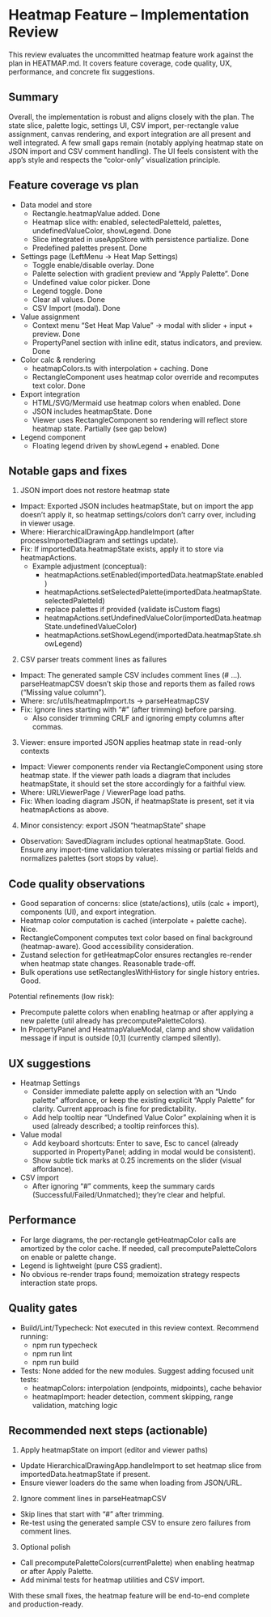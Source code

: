 # Heatmap Feature – Implementation Review

This review evaluates the uncommitted heatmap feature work against the plan in HEATMAP.md. It covers feature coverage, code quality, UX, performance, and concrete fix suggestions.

## Summary

Overall, the implementation is robust and aligns closely with the plan. The state slice, palette logic, settings UI, CSV import, per-rectangle value assignment, canvas rendering, and export integration are all present and well integrated. A few small gaps remain (notably applying heatmap state on JSON import and CSV comment handling). The UI feels consistent with the app’s style and respects the “color-only” visualization principle.

## Feature coverage vs plan

- Data model and store
  - Rectangle.heatmapValue added. Done
  - Heatmap slice with: enabled, selectedPaletteId, palettes, undefinedValueColor, showLegend. Done
  - Slice integrated in useAppStore with persistence partialize. Done
  - Predefined palettes present. Done
- Settings page (LeftMenu → Heat Map Settings)
  - Toggle enable/disable overlay. Done
  - Palette selection with gradient preview and “Apply Palette”. Done
  - Undefined value color picker. Done
  - Legend toggle. Done
  - Clear all values. Done
  - CSV Import (modal). Done
- Value assignment
  - Context menu “Set Heat Map Value” → modal with slider + input + preview. Done
  - PropertyPanel section with inline edit, status indicators, and preview. Done
- Color calc & rendering
  - heatmapColors.ts with interpolation + caching. Done
  - RectangleComponent uses heatmap color override and recomputes text color. Done
- Export integration
  - HTML/SVG/Mermaid use heatmap colors when enabled. Done
  - JSON includes heatmapState. Done
  - Viewer uses RectangleComponent so rendering will reflect store heatmap state. Partially (see gap below)
- Legend component
  - Floating legend driven by showLegend + enabled. Done

## Notable gaps and fixes

1) JSON import does not restore heatmap state
- Impact: Exported JSON includes heatmapState, but on import the app doesn’t apply it, so heatmap settings/colors don’t carry over, including in viewer usage.
- Where: HierarchicalDrawingApp.handleImport (after processImportedDiagram and settings update).
- Fix: If importedData.heatmapState exists, apply it to store via heatmapActions.
  - Example adjustment (conceptual):
    - heatmapActions.setEnabled(importedData.heatmapState.enabled)
    - heatmapActions.setSelectedPalette(importedData.heatmapState.selectedPaletteId)
    - replace palettes if provided (validate isCustom flags)
    - heatmapActions.setUndefinedValueColor(importedData.heatmapState.undefinedValueColor)
    - heatmapActions.setShowLegend(importedData.heatmapState.showLegend)

2) CSV parser treats comment lines as failures
- Impact: The generated sample CSV includes comment lines (# …). parseHeatmapCSV doesn’t skip those and reports them as failed rows (“Missing value column”).
- Where: src/utils/heatmapImport.ts → parseHeatmapCSV
- Fix: Ignore lines starting with “#” (after trimming) before parsing.
  - Also consider trimming CRLF and ignoring empty columns after commas.

3) Viewer: ensure imported JSON applies heatmap state in read-only contexts
- Impact: Viewer components render via RectangleComponent using store heatmap state. If the viewer path loads a diagram that includes heatmapState, it should set the store accordingly for a faithful view.
- Where: URLViewerPage / ViewerPage load paths.
- Fix: When loading diagram JSON, if heatmapState is present, set it via heatmapActions as above.

4) Minor consistency: export JSON “heatmapState” shape
- Observation: SavedDiagram includes optional heatmapState. Good. Ensure any import-time validation tolerates missing or partial fields and normalizes palettes (sort stops by value).

## Code quality observations

- Good separation of concerns: slice (state/actions), utils (calc + import), components (UI), and export integration.
- Heatmap color computation is cached (interpolate + palette cache). Nice.
- RectangleComponent computes text color based on final background (heatmap-aware). Good accessibility consideration.
- Zustand selection for getHeatmapColor ensures rectangles re-render when heatmap state changes. Reasonable trade-off.
- Bulk operations use setRectanglesWithHistory for single history entries. Good.

Potential refinements (low risk):
- Precompute palette colors when enabling heatmap or after applying a new palette (util already has precomputePaletteColors).
- In PropertyPanel and HeatmapValueModal, clamp and show validation message if input is outside [0,1] (currently clamped silently).

## UX suggestions

- Heatmap Settings
  - Consider immediate palette apply on selection with an “Undo palette” affordance, or keep the existing explicit “Apply Palette” for clarity. Current approach is fine for predictability.
  - Add help tooltip near “Undefined Value Color” explaining when it is used (already described; a tooltip reinforces this).
- Value modal
  - Add keyboard shortcuts: Enter to save, Esc to cancel (already supported in PropertyPanel; adding in modal would be consistent).
  - Show subtle tick marks at 0.25 increments on the slider (visual affordance).
- CSV import
  - After ignoring “#” comments, keep the summary cards (Successful/Failed/Unmatched); they’re clear and helpful.

## Performance

- For large diagrams, the per-rectangle getHeatmapColor calls are amortized by the color cache. If needed, call precomputePaletteColors on enable or palette change.
- Legend is lightweight (pure CSS gradient).
- No obvious re-render traps found; memoization strategy respects interaction state props.

## Quality gates

- Build/Lint/Typecheck: Not executed in this review context. Recommend running:
  - npm run typecheck
  - npm run lint
  - npm run build
- Tests: None added for the new modules. Suggest adding focused unit tests:
  - heatmapColors: interpolation (endpoints, midpoints), cache behavior
  - heatmapImport: header detection, comment skipping, range validation, matching logic

## Recommended next steps (actionable)

1) Apply heatmapState on import (editor and viewer paths)
- Update HierarchicalDrawingApp.handleImport to set heatmap slice from importedData.heatmapState if present.
- Ensure viewer loaders do the same when loading from JSON/URL.

2) Ignore comment lines in parseHeatmapCSV
- Skip lines that start with “#” after trimming.
- Re-test using the generated sample CSV to ensure zero failures from comment lines.

3) Optional polish
- Call precomputePaletteColors(currentPalette) when enabling heatmap or after Apply Palette.
- Add minimal tests for heatmap utilities and CSV import.

With these small fixes, the heatmap feature will be end-to-end complete and production-ready.
